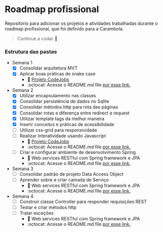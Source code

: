 # Roadmap profissional
Repositório para adicionar os projetos e atividades trabalhadas durante o roadmap profissional, que foi definido para a Carambola.
> Continue a codar :tropical_fish:

### Estrutura das pastas

  - Semana 1
    - [x] Consolidar arquitetura MVT
    - [x] Aplicar boas práticas de snake case
      - :pushpin: [Projeto CodeJobs](https://github.com/isadoraperes/projeto-demoday)
      - :octocat: Acesse o README.md file [por esse link.](https://www.embarcados.com.br/o-que-escrever-num-readme)
  - Semana 2
    - [x] Utilizar encapsulamento nas classes
    - [x] Consolidar persistência de dados no Sqlite
    - [x] Consolidar métodos http para rota das páginas
    - [x] Consolidar rotas e diferença entre redirect e request
    - [x] Utilizar template tags da melhor maneira
    - [x] Inserir conceitos e práticas de acessibilidade
    - [ ] Utilizar css-grid para responsividade
    - [ ] Realizar interatividade usando Javascript
      - :pushpin: [Projeto CodeJobs](https://github.com/isadoraperes/projeto-demoday)
      - :octocat: Acesse o README.md file [por esse link.](https://www.embarcados.com.br/o-que-escrever-num-readme)
    - [ ] Criar e configurar ambiente de desenvolvimento Spring
      - :pushpin: Web services RESTful com Spring framework e JPA
      - :octocat: Acesse o README.md file [por esse link.](https://www.embarcados.com.br/o-que-escrever-num-readme)
  - Semana 3
    - [ ] Consolidar padrão de projeto Data Access Object
    - [ ] Aprender sobre e criar camada de Serviço
      - :pushpin: Web services RESTful com Spring framework e JPA
      - :octocat: Acesse o README.md file [por esse link.](https://www.embarcados.com.br/o-que-escrever-num-readme)
  - Semana 4
    - [ ] Construir classe Controller para responder requisições REST
    - [ ] Testar e criar métodos http
    - [ ] Tratar exceções
      - :pushpin: Web services RESTful com Spring framework e JPA
      - :octocat: Acesse o README.md file [por esse link.](https://www.embarcados.com.br/o-que-escrever-num-readme)
